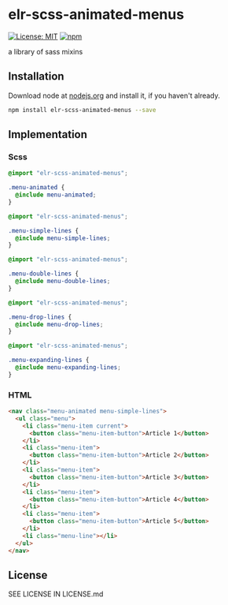 # elr-scss-animated-menus

[![License: MIT](https://img.shields.io/badge/License-MIT-yellow.svg)](https://opensource.org/licenses/MIT)
[![npm](https://img.shields.io/npm/dm/elr-scss-animated-menus.svg?style=flat)](https://npmjs.com/package/elr-scss-animated-menus)

a library of sass mixins

## Installation

Download node at [nodejs.org](http://nodejs.org) and install it, if you haven't already.

```sh
npm install elr-scss-animated-menus --save
```

## Implementation

### Scss

```scss
@import "elr-scss-animated-menus";

.menu-animated {
  @include menu-animated;
}
```

```scss
@import "elr-scss-animated-menus";

.menu-simple-lines {
  @include menu-simple-lines;
}
```

```scss
@import "elr-scss-animated-menus";

.menu-double-lines {
  @include menu-double-lines;
}
```

```scss
@import "elr-scss-animated-menus";

.menu-drop-lines {
  @include menu-drop-lines;
}
```

```scss
@import "elr-scss-animated-menus";

.menu-expanding-lines {
  @include menu-expanding-lines;
}
```

### HTML

```html
<nav class="menu-animated menu-simple-lines">
  <ul class="menu">
    <li class="menu-item current">
      <button class="menu-item-button">Article 1</button>
    </li>
    <li class="menu-item">
      <button class="menu-item-button">Article 2</button>
    </li>
    <li class="menu-item">
      <button class="menu-item-button">Article 3</button>
    </li>
    <li class="menu-item">
      <button class="menu-item-button">Article 4</button>
    </li>
    <li class="menu-item">
      <button class="menu-item-button">Article 5</button>
    </li>
    <li class="menu-line"></li>
  </ul>
</nav>
```

## License

SEE LICENSE IN LICENSE.md
